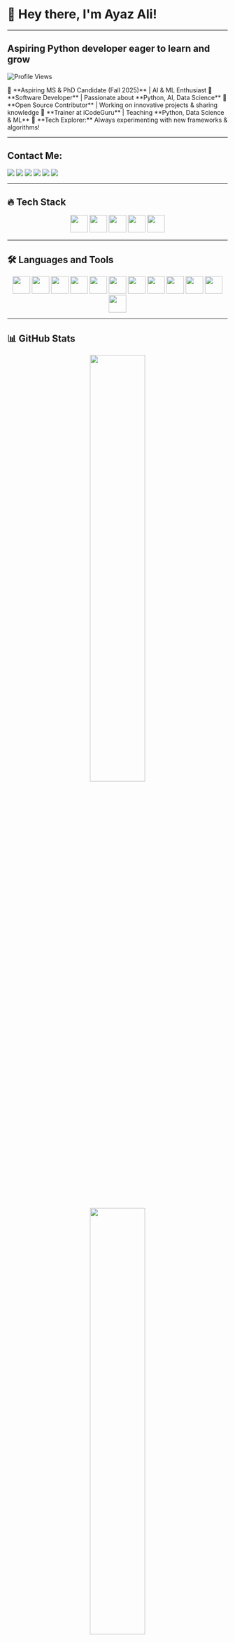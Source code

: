 # 👋 Hey there, I'm Ayaz Ali!
---
## Aspiring Python developer eager to learn and grow

![Profile Views](https://komarev.com/ghpvc/?username=Ayaz-75&label=Profile%20Views&color=blue&style=flat)

<p>
🔹 **Aspiring MS & PhD Candidate (Fall 2025)** | AI & ML Enthusiast  
🔹 **Software Developer** | Passionate about **Python, AI, Data Science**  
🔹 **Open Source Contributor** | Working on innovative projects & sharing knowledge  
🔹 **Trainer at iCodeGuru** | Teaching **Python, Data Science & ML**  
🔹 **Tech Explorer:** Always experimenting with new frameworks & algorithms! 
</p>

---
## Contact Me:  

<p>
  <a href="https://www.linkedin.com/in/ayaz-ali75/"><img src="https://img.shields.io/badge/LinkedIn-0077B5?style=for-the-badge&logo=linkedin&logoColor=white"/></a>
  <a href="https://github.com/Ayaz-75"><img src="https://img.shields.io/badge/GitHub-181717?style=for-the-badge&logo=github&logoColor=white"/></a>
  <a href="https://www.kaggle.com/ayazali75"><img src="https://img.shields.io/badge/Kaggle-20BEFF?style=for-the-badge&logo=kaggle&logoColor=white"/></a>
  <a href="https://lablab.ai/u/ayazali75"><img src="https://img.shields.io/badge/Lablab.ai-FF4500?style=for-the-badge&logo=lablabai&logoColor=white"/></a>
  <a href="https://devpost.com/ayazali75"><img src="https://img.shields.io/badge/Devpost-003E54?style=for-the-badge&logo=devpost&logoColor=white"/></a>
  <a href="mailto:ayazalilakho2@gmail.com"><img src="https://img.shields.io/badge/Email-D14836?style=for-the-badge&logo=gmail&logoColor=white"/></a>
</p>

---
## 🔥 Tech Stack

<p align="center">
  <img src="https://cdn.jsdelivr.net/gh/devicons/devicon/icons/python/python-original.svg" width="40" height="40"/>
  <img src="https://cdn.jsdelivr.net/gh/devicons/devicon/icons/cplusplus/cplusplus-original.svg" width="40" height="40"/>
  <img src="https://cdn.jsdelivr.net/gh/devicons/devicon/icons/javascript/javascript-original.svg" width="40" height="40"/>
  <img src="https://cdn.jsdelivr.net/gh/devicons/devicon/icons/html5/html5-original.svg" width="40" height="40"/>
  <img src="https://cdn.jsdelivr.net/gh/devicons/devicon/icons/css3/css3-original.svg" width="40" height="40"/>
</p>

---

## 🛠️ Languages and Tools

<p align="center">
  <img src="https://cdn.jsdelivr.net/gh/devicons/devicon/icons/git/git-original.svg" width="40" height="40"/>
  <img src="https://cdn.jsdelivr.net/gh/devicons/devicon/icons/opencv/opencv-original.svg" width="40" height="40"/>
  <img src="https://cdn.jsdelivr.net/gh/devicons/devicon/icons/pandas/pandas-original.svg" width="40" height="40"/>
  <img src="https://cdn.jsdelivr.net/gh/devicons/devicon/icons/python/python-original.svg" width="40" height="40"/>
  <img src="https://cdn.jsdelivr.net/gh/devicons/devicon/icons/pytorch/pytorch-original.svg" width="40" height="40"/>
  <img src="https://cdn.jsdelivr.net/gh/devicons/devicon/icons/scikitlearn/scikitlearn-original.svg" width="40" height="40"/>
  <img src="https://cdn.jsdelivr.net/gh/devicons/devicon/icons/tensorflow/tensorflow-original.svg" width="40" height="40"/>
  <img src="https://cdn.jsdelivr.net/gh/devicons/devicon/icons/sqlite/sqlite-original.svg" width="40" height="40"/>
  <img src="https://cdn.jsdelivr.net/gh/devicons/devicon/icons/mysql/mysql-original.svg" width="40" height="40"/>
  <img src="https://cdn.jsdelivr.net/gh/devicons/devicon/icons/bootstrap/bootstrap-original.svg" width="40" height="40"/>
  <img src="https://cdn.jsdelivr.net/gh/devicons/devicon/icons/css3/css3-original.svg" width="40" height="40"/>
  <img src="https://cdn.jsdelivr.net/gh/devicons/devicon/icons/html5/html5-original.svg" width="40" height="40"/>

</p>

---

## 📊 GitHub Stats

<p align="center">
  <img src="https://github-readme-stats.vercel.app/api?username=Ayaz-75&show_icons=true&theme=radical" width="50%"/>
  <img src="https://github-readme-streak-stats.herokuapp.com/?user=Ayaz-75&theme=radical" width="50%"/>
</p>

---

## 📈 Contribution Graph

<p align="center">
  <img src="https://github-readme-activity-graph.vercel.app/graph?username=Ayaz-75&theme=react-dark" />
</p>

---


